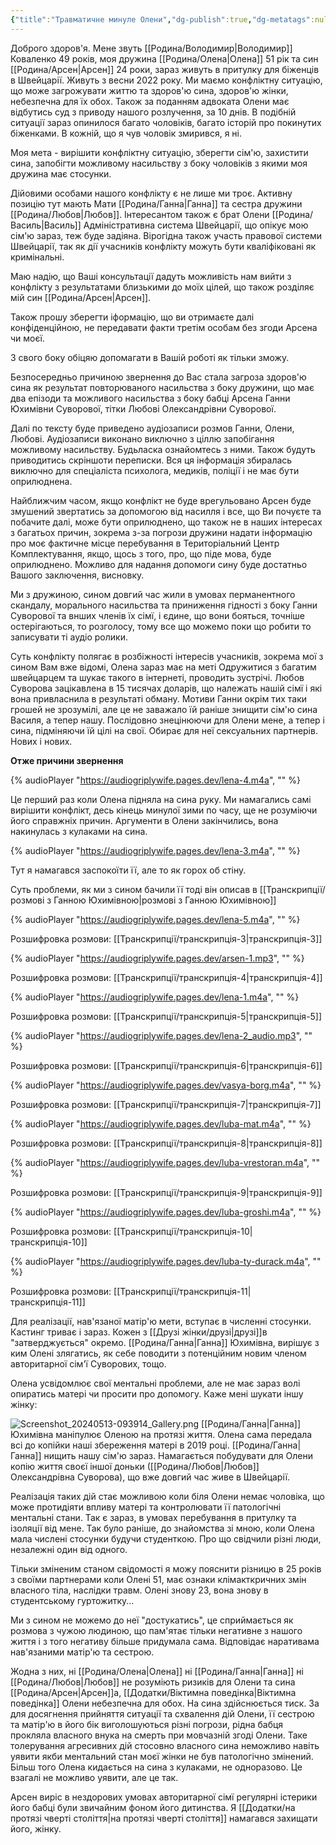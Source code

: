 ```yaml
---
{"title":"Травматичне минуле Олени","dg-publish":true,"dg-metatags":null,"dg-home":true,"permalink":"/dlya-psihologa/","tags":["gardenEntry"],"dgPassFrontmatter":true,"noteIcon":""}
---
```


Доброго здоров'я.
Мене звуть [[Родина/Володимир\|Володимир]] Коваленко 49 років, моя дружина [[Родина/Олена\|Олена]] 51 рік та син [[Родина/Арсен\|Арсен]]  24 роки, зараз живуть в притулку для біженців в Швейцарії.  Живуть з весни 2022 року. Ми маємо конфліктну ситуацію, що може загрожувати життю та здоров'ю сина, здоров'ю жінки, небезпечна для їх обох. Також за поданням адвоката Олени має відбутись суд з приводу нашого розлучення, за 10 днів.  В подібній ситуації зараз опинилося багато чоловіків, багато історій про покинутих  біженками.  В кожній, що я чув чоловік змирився, я ні.

Моя мета - вирішити конфліктну ситуацію, зберегти сім'ю, захистити сина, запобігти можливому насильству з боку чоловіків з якими моя дружина має стосунки. 

Дійовими особами нашого конфлікту є не лише ми троє. Активну позицію тут мають Мати [[Родина/Ганна\|Ганна]] та сестра дружини [[Родина/Любов\|Любов]]. Інтересантом  також є брат Олени [[Родина/Василь\|Василь]] Адміністративна система Швейцарії, що опікує мою сім'ю зараз, теж буде задіяна. Вірогідна також участь правової системи Швейцарії, так як дії учасників конфлікту можуть бути кваліфіковані як кримінальні. 

Маю надію, що Ваші консультації дадуть можливість нам вийти з конфлікту з результатами  близькими до моїх цілей, що також розділяє мій син [[Родина/Арсен\|Арсен]].

Також прошу зберегти іформацію, що ви отримаєте далі конфіденційною, не передавати факти третім особам без згоди Арсена чи моєї. 

З свого боку обіцяю допомагати в Вашій роботі як тільки зможу.

Безпосередньо причиною звернення до Вас стала загроза здоров'ю сина як результат повторюваного насильства з боку дружини, що має два епізоди та можливого насильства з боку бабці Арсена Ганни Юхимівни Суворової, тітки Любові Олександрівни Суворової. 

Далі по тексту буде приведено аудіозаписи розмов Ганни, Олени, Любові. Аудіозаписи виконано виключно з ціллю запобігання можливому насильству. Будьласка ознайомтесь з ними. Також будуть приводитись скріншоти переписки. Вся ця інформація збиралась виключно для спеціаліста психолога, медиків, поліції і не має бути оприлюднена.

Найближчим часом, якщо конфлікт не буде врегульовано Арсен буде змушений звертатись за допомогою від насилля і все, що Ви почуєте та побачите далі, може бути оприлюднено, що також не в наших інтересах з багатьох причин, зокрема з-за погрози дружини надати інформацію про моє фактичне місце перебування в Територіальний Центр Комплектування, якщо, щось з того, про, що піде мова, буде оприлюднено. Можливо для надання допомоги сину буде достатньо Вашого заключення, висновку. 

Ми з дружиною, сином довгий час жили в умовах перманентного скандалу, морального насильства та приниження гідності з боку Ганни Суворової та внших членів їх сімї, і  єдине, що вони бояться, точніше остерігаються, то розголосу, тому все що можемо поки що робити то записувати ті аудіо ролики.

Суть конфлікту полягає в розбіжності інтересів учасників, зокрема мої з сином Вам вже відомі, Олена зараз має на меті Одружитися з багатим швейцарцем та шукає такого в інтернеті, проводить зустрічі. Любов Суворова зацікавлена в 15 тисячах доларів, що належать нашій сімї і які вона привласнила в результаті обману. Мотиви Ганни окрім тих таки грошей не зрозумілі, але це не заважало їй раніше знищити сім'ю сина Василя, а тепер нашу. Послідовно знецінюючи для Олени мене, а тепер і сина, підміняючи їй цілі на свої. Обирає для неї  сексуальних партнерів. Нових і нових.

**Отже причини звернення**

{% audioPlayer "https://audiogriplywife.pages.dev/lena-4.m4a", "" %}

Це перший раз коли Олена підняла на сина руку. Ми намагались самі вирішити конфлікт, десь кінець минулої зими по часу, ще не розуміючи його справжніх причин. Аргументи в Олени закінчились, вона накинулась з кулаками на сина.

{% audioPlayer "https://audiogriplywife.pages.dev/lena-3.m4a", "" %}

Тут я намагався заспокоїти її, але то як горох об стіну.

Суть проблеми, як ми з сином бачили її тоді він описав в [[Транскрипції/розмові з Ганною Юхимівною\|розмові з Ганною Юхимівною]]


{% audioPlayer "https://audiogriplywife.pages.dev/lena-5.m4a", "" %}

Розшифровка розмови: [[Транскрипції/транскрипція-3\|транскрипція-3]]

{% audioPlayer "https://audiogriplywife.pages.dev/arsen-1.mp3", "" %}

Розшифровка розмови: [[Транскрипції/транскрипція-4\|транскрипція-4]]

{% audioPlayer "https://audiogriplywife.pages.dev/lena-1.m4a", "" %}

Розшифровка розмови: [[Транскрипції/транскрипція-5\|транскрипція-5]]

{% audioPlayer "https://audiogriplywife.pages.dev/lena-2_audio.mp3", "" %}

Розшифровка розмови: [[Транскрипції/транскрипція-6\|транскрипція-6]]

{% audioPlayer "https://audiogriplywife.pages.dev/vasya-borg.m4a", "" %}

Розшифровка розмови: [[Транскрипції/транскрипція-7\|транскрипція-7]]

{% audioPlayer "https://audiogriplywife.pages.dev/luba-mat.m4a", "" %}

Розшифровка розмови: [[Транскрипції/транскрипція-8\|транскрипція-8]]

{% audioPlayer "https://audiogriplywife.pages.dev/luba-vrestoran.m4a", "" %}

Розшифровка розмови: [[Транскрипції/транскрипція-9\|транскрипція-9]]

{% audioPlayer "https://audiogriplywife.pages.dev/luba-groshi.m4a", "" %}

Розшифровка розмови: [[Транскрипції/транскрипція-10\|транскрипція-10]]

{% audioPlayer "https://audiogriplywife.pages.dev/luba-ty-durack.m4a", "" %}

Розшифровка розмови: [[Транскрипції/транскрипція-11\|транскрипція-11]]

Для реалізації, нав'язаної матір'ю мети, вступає в численні стосунки.  Кастинг триває і зараз. Кожен з [[Друзі жінки/друзі\|друзі]]в "затверджується" окремо. [[Родина/Ганна\|Ганна]] Юхимівна, вирішує з ким Олені злягатись, як себе поводити з потенційним новим членом авторитарної сім'ї Суворових, тощо. 

Олена усвідомлює свої ментальні проблеми, але не має зараз волі опиратись матері чи просити про допомогу. Каже мені шукати іншу жінку:

![Screenshot_20240513-093914_Gallery.png](/img/user/Screenshot_20240513-093914_Gallery.png)
[[Родина/Ганна\|Ганна]] Юхимівна маніпулює Оленою на протязі життя. 
Олена сама передала всі до копійки наші збереження матері в 2019 році. [[Родина/Ганна\|Ганна]] нищить нашу сім'ю зараз. Намагається побудувати для Олени  копію життя своєї іншої доньки ([[Родина/Любов\|Любов]] Олександрівна Суворова), що вже довгий час живе в Швейцарії.


Реалізація таких дій стає можливою коли біля Олени немає чоловіка, що може протидіяти впливу матері та контролювати її патологічні ментальні стани. Так є зараз, в умовах перебування в притулку та ізоляції від мене. Так було раніше, до знайомства зі мною, коли Олена мала числені стосунки будучи студенткою. Про що свідчили різні люди, незалежні один від одного. 

Тільки зміненим станом свідомості я можу пояснити різницю в 25 років з своїми партнерами коли Олені 51, має ознаки клімакткричних змін власного тіла, наслідки травм. Олені знову 23, вона знову в студентському гуртожитку... 

Ми з сином не можемо до неї "достукатись", це сприймається як розмова з чужою людиною, що пам'ятає тільки негативне з нашого життя і з того негативу більше придумала сама. Відповідає наративама нав'язаними матір'ю та сестрою.

Жодна з них, ні [[Родина/Олена\|Олена]] ні [[Родина/Ганна\|Ганна]] ні [[Родина/Любов\|Любов]] не розуміють ризиків для Олени та сина [[Родина/Арсен\|Арсен]]а, [[Додатки/Віктимна поведінка\|Віктимна поведінка]] Олени небезпечна для обох.  На сина здійснюється тиск. За для досягнення прийняття ситуації та схвалення дій Олени, її сестрою та матір'ю в його бік виголошуються різні погрози, рідна бабця прокляла власного внука на смерть при мовчазній згоді Олени. Таке толерування агресивних дій стосовно власного сина неможливо навіть уявити якби ментальний стан моєї жінки не був патологічно змінений. Більш того Олена кидається на сина з кулаками, не одноразово. Це взагалі не можливо уявити, але це так.

Арсен виріс в нездорових умовах авторитарної сімї регулярні істерики його бабці були звичайним фоном його дитинства. Я  [[Додатки/на протязі чверті століття\|на протязі чверті століття]]  намагався захищати його, жінку. 